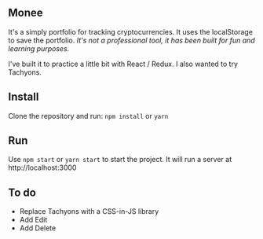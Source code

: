 ## Monee

It's a simply portfolio for tracking cryptocurrencies. It uses the localStorage to save the portfolio. 
*It's not a professional tool, it has been built for fun and learning purposes.*

I've built it to practice a little bit with React / Redux. 
I also wanted to try Tachyons.


## Install
Clone the repository and run: `npm install` or `yarn`

## Run
Use `npm start` or `yarn start` to start the project. 
It will run a server at http://localhost:3000

## To do

* Replace Tachyons with a CSS-in-JS library
* Add Edit
* Add Delete
